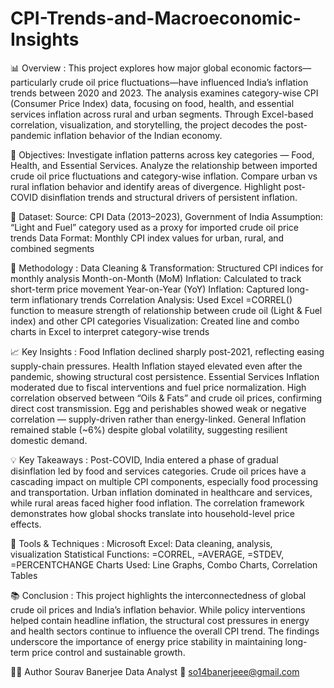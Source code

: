 # CPI-Trends-and-Macroeconomic-Insights
📊 Overview : 
This project explores how major global economic factors—particularly crude oil price fluctuations—have influenced India’s inflation trends between 2020 and 2023.
The analysis examines category-wise CPI (Consumer Price Index) data, focusing on food, health, and essential services inflation across rural and urban segments.
Through Excel-based correlation, visualization, and storytelling, the project decodes the post-pandemic inflation behavior of the Indian economy.

🎯 Objectives: 
Investigate inflation patterns across key categories — Food, Health, and Essential Services.
Analyze the relationship between imported crude oil price fluctuations and category-wise inflation.
Compare urban vs rural inflation behavior and identify areas of divergence.
Highlight post-COVID disinflation trends and structural drivers of persistent inflation.

🧩 Dataset: 
Source: CPI Data (2013–2023), Government of India
Assumption: “Light and Fuel” category used as a proxy for imported crude oil price trends
Data Format: Monthly CPI index values for urban, rural, and combined segments

🧮 Methodology : 
Data Cleaning & Transformation: Structured CPI indices for monthly analysis
Month-on-Month (MoM) Inflation: Calculated to track short-term price movement
Year-on-Year (YoY) Inflation: Captured long-term inflationary trends
Correlation Analysis:
Used Excel =CORREL() function to measure strength of relationship between crude oil (Light & Fuel index) and other CPI categories
Visualization: Created line and combo charts in Excel to interpret category-wise trends

📈 Key Insights : 
Food Inflation declined sharply post-2021, reflecting easing supply-chain pressures.
Health Inflation stayed elevated even after the pandemic, showing structural cost persistence.
Essential Services Inflation moderated due to fiscal interventions and fuel price normalization.
High correlation observed between “Oils & Fats” and crude oil prices, confirming direct cost transmission.
Egg and perishables showed weak or negative correlation — supply-driven rather than energy-linked.
General Inflation remained stable (~6%) despite global volatility, suggesting resilient domestic demand.

💡 Key Takeaways : 
Post-COVID, India entered a phase of gradual disinflation led by food and services categories.
Crude oil prices have a cascading impact on multiple CPI components, especially food processing and transportation.
Urban inflation dominated in healthcare and services, while rural areas faced higher food inflation.
The correlation framework demonstrates how global shocks translate into household-level price effects.

🧰 Tools & Techniques : 
Microsoft Excel: Data cleaning, analysis, visualization
Statistical Functions: =CORREL, =AVERAGE, =STDEV, =PERCENTCHANGE
Charts Used: Line Graphs, Combo Charts, Correlation Tables

📚 Conclusion : 
This project highlights the interconnectedness of global crude oil prices and India’s inflation behavior.
While policy interventions helped contain headline inflation, the structural cost pressures in energy and health sectors continue to influence the overall CPI trend.
The findings underscore the importance of energy price stability in maintaining long-term price control and sustainable growth.

👩‍💻 Author
Sourav Banerjee
Data Analyst
📧 so14banerjeee@gmail.com
